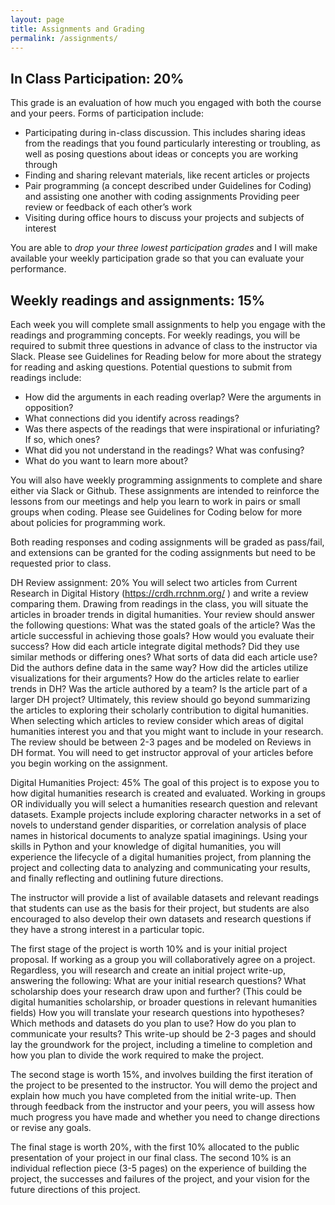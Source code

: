 ```yaml
---
layout: page
title: Assignments and Grading
permalink: /assignments/
---
```


## In Class Participation: 20%

This grade is an evaluation of how much you engaged with both the course and your peers. Forms of participation include:

- Participating during in-class discussion. This includes sharing ideas from the readings that you found particularly interesting or troubling, as well as posing questions about ideas or concepts you are working through
- Finding and sharing relevant materials, like recent articles or projects
- Pair programming (a concept described under Guidelines for Coding) and assisting one another with coding assignments
Providing peer review or feedback of each other’s work
- Visiting during office hours to discuss your projects and subjects of interest
  
You are able to _drop your three lowest participation grades_ and I will make available your weekly participation grade so that you can evaluate your performance.

## Weekly readings and assignments: 15%

Each week you will complete small assignments to help you engage with the readings and programming concepts. For weekly readings, you will be required to submit three questions in advance of class to the instructor via Slack. Please see Guidelines for Reading below for more about the strategy for reading and asking questions.
Potential questions to submit from readings include:
- How did the arguments in each reading overlap? Were the arguments in opposition?
- What connections did you identify across readings?
- Was there aspects of the readings that were inspirational or infuriating? If so, which ones?
- What did you not understand in the readings? What was confusing?
- What do you want to learn more about?

You will also have weekly programming assignments to complete and share either via Slack or Github. These assignments are intended to reinforce the lessons from our meetings and help you learn to work in pairs or small groups when coding.  Please see Guidelines for Coding below for more about policies for programming work.

Both reading responses and coding assignments will be graded as pass/fail, and extensions can be granted for the coding assignments but need to be requested prior to class.

DH Review assignment: 20% 
You will select two articles from Current Research in Digital History (https://crdh.rrchnm.org/
) and write a review comparing them. Drawing from readings in the class, you will situate the articles in broader trends in digital humanities. Your review should answer the following questions: 
What was the stated goals of the article? Was the article successful in achieving those goals? How would you evaluate their success?
How did each article integrate digital methods? Did they use similar methods or differing ones? 
What sorts of data did each article use? Did the authors define data in the same way?
How did the articles utilize visualizations for their arguments?
How do the articles relate to earlier trends in DH? 
Was the article authored by a team? Is the article part of a larger DH project? 
Ultimately, this review should go beyond summarizing the articles to exploring their scholarly contribution to digital humanities. When selecting which articles to review consider which areas of digital humanities interest you and that you might want to include in your research. The review should be between 2-3 pages and be modeled on Reviews in DH format. You will need to get instructor approval of your articles before you begin working on the assignment. 

Digital Humanities Project: 45%
The goal of this project is to expose you to how digital humanities research is created and evaluated. Working in groups OR individually you will select a humanities research question and relevant datasets. Example projects include exploring character networks in a set of novels to understand gender disparities, or correlation analysis of place names in historical documents to analyze spatial imaginings. Using your skills in Python and your knowledge of digital humanities, you will experience the lifecycle of a digital humanities project, from planning the project and collecting data to analyzing and communicating your results, and finally reflecting and outlining future directions. 

The instructor will provide a list of available datasets and relevant readings that students can use as the basis for their project, but students are also encouraged to also develop their own datasets and research questions if they have a strong interest in a particular topic.

The first stage of the project is worth 10% and is your initial project proposal. If working as a group you will collaboratively agree on a project. Regardless, you will research and create an initial project write-up, answering the following: 
What are your initial research questions? 
What scholarship does your research draw upon and further? (This could be digital humanities scholarship, or broader questions in relevant humanities fields)
How you will translate your research questions into hypotheses? 
Which methods and datasets do you plan to use? 
How do you plan to communicate your results?
This write-up should be 2-3 pages and should lay the groundwork for the project, including a timeline to completion and how you plan to divide the work required to make the project.

The second stage is worth 15%, and involves building the first iteration of the project to be presented to the instructor. You will demo the project and explain how much you have completed from the initial write-up. Then through feedback from the instructor and your peers, you will assess how much progress you have made and whether you need to change directions or revise any goals.

The final stage is worth 20%, with the first 10% allocated to the public presentation of your project in our final class. The second 10% is an individual reflection piece (3-5 pages) on the experience of building the project, the successes and failures of the project, and your vision for the future directions of this project.